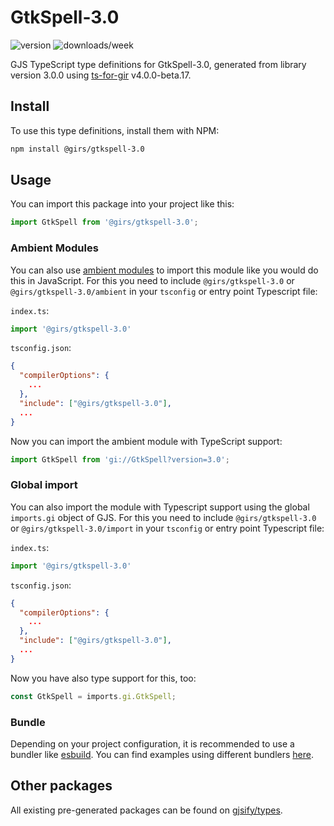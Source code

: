 
# GtkSpell-3.0

![version](https://img.shields.io/npm/v/@girs/gtkspell-3.0)
![downloads/week](https://img.shields.io/npm/dw/@girs/gtkspell-3.0)


GJS TypeScript type definitions for GtkSpell-3.0, generated from library version 3.0.0 using [ts-for-gir](https://github.com/gjsify/ts-for-gir) v4.0.0-beta.17.


## Install

To use this type definitions, install them with NPM:
```bash
npm install @girs/gtkspell-3.0
```

## Usage

You can import this package into your project like this:
```ts
import GtkSpell from '@girs/gtkspell-3.0';
```

### Ambient Modules

You can also use [ambient modules](https://github.com/gjsify/ts-for-gir/tree/main/packages/cli#ambient-modules) to import this module like you would do this in JavaScript.
For this you need to include `@girs/gtkspell-3.0` or `@girs/gtkspell-3.0/ambient` in your `tsconfig` or entry point Typescript file:

`index.ts`:
```ts
import '@girs/gtkspell-3.0'
```

`tsconfig.json`:
```json
{
  "compilerOptions": {
    ...
  },
  "include": ["@girs/gtkspell-3.0"],
  ...
}
```

Now you can import the ambient module with TypeScript support: 

```ts
import GtkSpell from 'gi://GtkSpell?version=3.0';
```

### Global import

You can also import the module with Typescript support using the global `imports.gi` object of GJS.
For this you need to include `@girs/gtkspell-3.0` or `@girs/gtkspell-3.0/import` in your `tsconfig` or entry point Typescript file:

`index.ts`:
```ts
import '@girs/gtkspell-3.0'
```

`tsconfig.json`:
```json
{
  "compilerOptions": {
    ...
  },
  "include": ["@girs/gtkspell-3.0"],
  ...
}
```

Now you have also type support for this, too:

```ts
const GtkSpell = imports.gi.GtkSpell;
```

### Bundle

Depending on your project configuration, it is recommended to use a bundler like [esbuild](https://esbuild.github.io/). You can find examples using different bundlers [here](https://github.com/gjsify/ts-for-gir/tree/main/examples).

## Other packages

All existing pre-generated packages can be found on [gjsify/types](https://github.com/gjsify/types).

